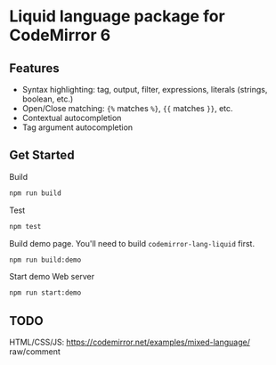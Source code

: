 # Liquid language package for CodeMirror 6

## Features

- Syntax highlighting: tag, output, filter, expressions, literals (strings, boolean, etc.)
- Open/Close matching: `{%` matches `%}`, `{{` matches `}}`, etc.
- Contextual autocompletion
- Tag argument autocompletion

## Get Started

Build

```bash
npm run build
```

Test

```bash
npm test
```

Build demo page. You'll need to build `codemirror-lang-liquid` first.

```bash
npm run build:demo
```

Start demo Web server

```bash
npm run start:demo
```

## TODO

HTML/CSS/JS: https://codemirror.net/examples/mixed-language/
raw/comment
